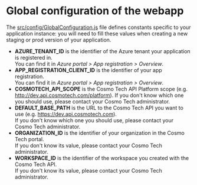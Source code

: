 # Global configuration of the webapp

The [src/config/GlobalConfiguration.js](../src/config/GlobalConfiguration.js) file defines constants specific to your application
instance: you will need to fill these values when creating a new staging or prod version of your application.

- **AZURE_TENANT_ID** is the identifier of the Azure tenant your application is registered in.\
  You can find it in _Azure portal > App registration > Overview_.
- **APP_REGISTRATION_CLIENT_ID** is the identifier of your app registration.\
  You can find it in _Azure portal > App registration > Overview_.
- **COSMOTECH_API_SCOPE** is the Cosmo Tech API Platform scope (e.g. http://dev.api.cosmotech.com/platform).
  If you don't know which one you should use, please contact your Cosmo Tech administrator.
- **DEFAULT_BASE_PATH** is the URL to the Cosmo Tech API you want to use (e.g. https://dev.api.cosmotech.com).\
  If you don't know which one you should use, please contact your Cosmo Tech administrator.
- **ORGANIZATION_ID** is the identifier of your organization in the Cosmo Tech portal.\
  If you don't know its value, please contact your Cosmo Tech administrator.
- **WORKSPACE_ID** is the identifier of the workspace you created with the Cosmo Tech API.\
  If you don't know its value, please contact your Cosmo Tech administrator.